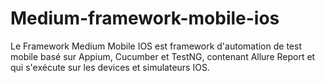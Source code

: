 # Medium-framework-mobile-ios
Le Framework Medium Mobile IOS est  framework d'automation de test mobile basé sur Appium, Cucumber et TestNG, contenant Allure Report et qui s'exécute sur les devices et simulateurs IOS.
